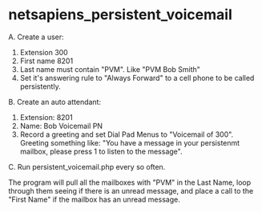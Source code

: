 # netsapiens_persistent_voicemail


A. Create a user:
 1. Extension 300
 2. First name 8201
 3. Last name must contain "PVM".  Like "PVM Bob Smith"
 4. Set it's answering rule to "Always Forward" to a cell phone to be called persistently.

B. Create an auto attendant:
 1. Extension: 8201
 2. Name: Bob Voicemail PN
 3. Record a greeting and set Dial Pad Menus to "Voicemail of 300".  Greeting something like: "You have a message in your persistenmt mailbox, please press 1 to listen to the message".
 
C. Run persistent_voicemail.php every so often.

The program will pull all the mailboxes with "PVM" in the Last Name, loop through them seeing if there is an unread message, and place a call to the "First Name" if the mailbox has an unread message.
